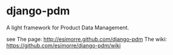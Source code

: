 django-pdm
==========

A light framework for Product Data Management.

see
The page: http://esimorre.github.com/django-pdm
The wiki: https://github.com/esimorre/django-pdm/wiki
